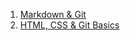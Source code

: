 1. [Markdown & Git](https://Dmytrosat.github.io/rsschool-cv/cv)
2. [HTML, CSS & Git Basics](https://Dmytrosat.github.io/rsschool-cv/)
